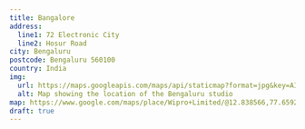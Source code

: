 ```yaml
---
title: Bangalore
address:
  line1: 72 Electronic City
  line2: Hosur Road
city: Bengaluru
postcode: Bengaluru 560100
country: India
img:
  url: https://maps.googleapis.com/maps/api/staticmap?format=jpg&key=AIzaSyAa-P3u_B9zTs_DJ_dXRK5og7r3_n7vlT0&maptype=roadmap&scale=2&size=425x300&markers=12.837073620840986,77.65719560673462&zoom=15
  alt: Map showing the location of the Bengaluru studio
map: https://www.google.com/maps/place/Wipro+Limited/@12.838566,77.6592042,16z/data=!4m5!3m4!1s0x0:0x1d0caf77fe02554f!8m2!3d12.8384852!4d77.6571581?hl=en-US
draft: true
---
```

